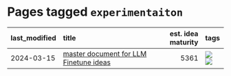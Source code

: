 # Pages tagged `experimentaiton`

|last_modified|title|est. idea maturity|tags
|:---|:---|---:|:---|
|2024-03-15|[master document for LLM Finetune ideas](../llm_finetunes.md)|5361|[![](https://img.shields.io/badge/tag-experimentaiton-6a13a1)](../tags/experimentaiton.md) [![](https://img.shields.io/badge/tag-training-0e5ec)](../tags/training.md)|